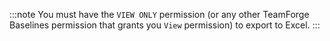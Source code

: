 :::note
You must have the `VIEW ONLY` permission (or any other TeamForge Baselines permission that grants you `View` permission) to export to Excel.
:::